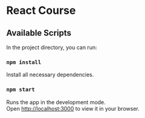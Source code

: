 # React Course

## Available Scripts

In the project directory, you can run:

### `npm install`

Install all necessary dependencies.

### `npm start`

Runs the app in the development mode.\
Open [http://localhost:3000](http://localhost:3000) to view it in your browser.
